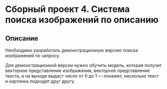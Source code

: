 # Сборный проект 4. Система поиска изображений по описанию

## Описание
Необходимо разработать демонстрационную версию поиска изображений по запросу.

Для демонстрационной версии нужно обучить модель, которая получит векторное представление изображения, 
векторное представление текста, а на выходе выдаст число от 0 до 1 — покажет, насколько текст и картинка подходят друг другу.
